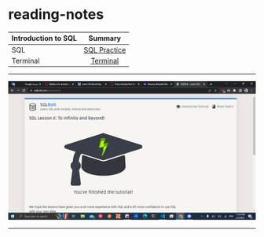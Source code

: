 # reading-notes


| Introduction to SQL       | Summary 
| :---                      |   :----:   
|SQL                        |[SQL Practice](./Sql.md)
|Terminal                   | [Terminal](./Terminal.md)
       
---



![SQL Practice](./ScreenShot/Screenshot3.png)

---

